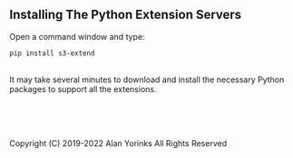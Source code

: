 ## Installing The Python Extension Servers


Open a command window and type:

```
pip install s3-extend
```
<br>
 It may take several minutes to download and install the necessary
Python packages to support all the extensions.
 

 
 
 <br> <br> <br>


Copyright (C) 2019-2022 Alan Yorinks All Rights Reserved
